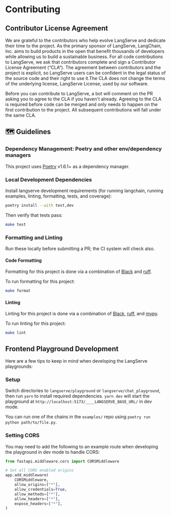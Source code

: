 # Contributing

## Contributor License Agreement

We are grateful to the contributors who help evolve LangServe and dedicate their time to the project. As the primary sponsor of LangServe, LangChain, Inc. aims to build products in the open that benefit thousands of developers while allowing us to build a sustainable business. For all code contributions to LangServe, we ask that contributors complete and sign a Contributor License Agreement (“CLA”). The agreement between contributors and the project is explicit, so LangServe users can be confident in the legal status of the source code and their right to use it.The CLA does not change the terms of the underlying license, LangServe License, used by our software.

Before you can contribute to LangServe, a bot will comment on the PR asking you to agree to the CLA if you haven't already. Agreeing to the CLA is required before code can be merged and only needs to happen on the first contribution to the project. All subsequent contributions will fall under the same CLA.

## 🗺️ Guidelines

### Dependency Management: Poetry and other env/dependency managers

This project uses [Poetry](https://python-poetry.org/) v1.6.1+ as a dependency manager.

### Local Development Dependencies

Install langserve development requirements (for running langchain, running examples, linting, formatting, tests, and coverage):

```sh
poetry install --with test,dev
```

Then verify that tests pass:

```sh
make test
```

### Formatting and Linting

Run these locally before submitting a PR; the CI system will check also.

#### Code Formatting

Formatting for this project is done via a combination of [Black](https://black.readthedocs.io/en/stable/) and [ruff](https://docs.astral.sh/ruff/rules/).

To run formatting for this project:

```sh
make format
```

#### Linting

Linting for this project is done via a combination of [Black](https://black.readthedocs.io/en/stable/), [ruff](https://docs.astral.sh/ruff/rules/), and [mypy](http://mypy-lang.org/).

To run linting for this project:

```sh
make lint
```

## Frontend Playground Development

Here are a few tips to keep in mind when developing the LangServe playgrounds:

### Setup

Switch directories to `langserve/playground` or `langserve/chat_playground`, then run `yarn` to install required
dependencies. `yarn dev` will start the playground at `http://localhost:5173/____LANGSERVE_BASE_URL/` in dev mode.

You can run one of the chains in the `examples/` repo using `poetry run python path/to/file.py`.

### Setting CORS

You may need to add the following to an example route when developing the playground in dev mode to handle CORS:

```python
from fastapi.middleware.cors import CORSMiddleware

# Set all CORS enabled origins
app.add_middleware(
    CORSMiddleware,
    allow_origins=["*"],
    allow_credentials=True,
    allow_methods=["*"],
    allow_headers=["*"],
    expose_headers=["*"],
)
```
